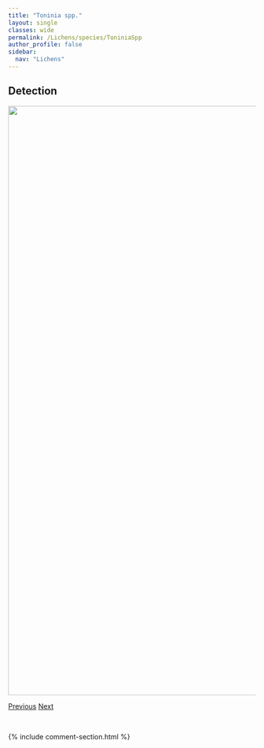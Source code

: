 ```yaml
---
title: "Toninia spp."
layout: single
classes: wide
permalink: /Lichens/species/ToniniaSpp
author_profile: false
sidebar:
  nav: "Lichens"
---
```


<h2>Detection</h2>

<a href="https://drive.google.com/uc?export=view&id=15-cjppw6kTl0I0Ol6A5Jlswmwm7LX3fh">
<img src="https://drive.google.com/uc?export=view&id=15-cjppw6kTl0I0Ol6A5Jlswmwm7LX3fh" height = "1200" width = "800">
</a>


<a href="/DevelopmentWebsite/Lichens/species/ToniniaAromatica" class="pagination--pager" title="Toninia aromatica">Previous</a> <a href="/DevelopmentWebsite/Lichens/species/TuckermanellaCfFendleri" class="pagination--pager" title="Tuckermanella cf. fendleri">Next</a>

<p>&nbsp;</p>

{% include comment-section.html %}
